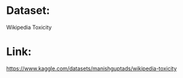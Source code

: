 # Dataset: 
Wikipedia Toxicity
# Link:
https://www.kaggle.com/datasets/manishguptads/wikipedia-toxicity
